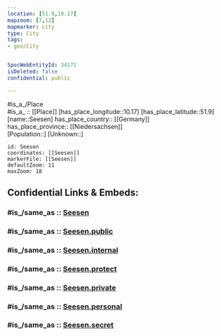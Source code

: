 ```yaml
---
location: [51.9,10.17] 
mapzoom: [7,12] 
mapmarker: city 
type: City
tags:
- geo/City


SpocWebEntityId: 34171
isDeleted: false
confidential: public

---
```

#is_a_/Place  
#is_a_ :: [[Place]] 
[has_place_longitude::10.17] 
[has_place_latitude::51.9] 
[name::Seesen] 
has_place_country:: [[Germany]]  
has_place_province:: [[Niedersachsen]]  
[Population::] 
[Unknown::] 


```leaflet
id: Seesen
coordinates: [[Seesen]] 
markerFile: [[Seesen]] 
defaultZoom: 11 
maxZoom: 18
```


## Confidential Links & Embeds: 

### #is_/same_as :: [Seesen](/_Standards/Earth/Continent/Europe/Europe~Central/Germany/Germany~West/Niedersachsen/counties~Niedersachsen/Goslar/cities~Goslar/Seesen/boroughs~Seesen/Seesen.md) 

### #is_/same_as :: [Seesen.public](/_public/Earth/Continent/Europe/Europe~Central/Germany/Germany~West/Niedersachsen/counties~Niedersachsen/Goslar/cities~Goslar/Seesen/boroughs~Seesen/Seesen.public.md) 

### #is_/same_as :: [Seesen.internal](/_internal/Earth/Continent/Europe/Europe~Central/Germany/Germany~West/Niedersachsen/counties~Niedersachsen/Goslar/cities~Goslar/Seesen/boroughs~Seesen/Seesen.internal.md) 

### #is_/same_as :: [Seesen.protect](/_protect/Earth/Continent/Europe/Europe~Central/Germany/Germany~West/Niedersachsen/counties~Niedersachsen/Goslar/cities~Goslar/Seesen/boroughs~Seesen/Seesen.protect.md) 

### #is_/same_as :: [Seesen.private](/_private/Earth/Continent/Europe/Europe~Central/Germany/Germany~West/Niedersachsen/counties~Niedersachsen/Goslar/cities~Goslar/Seesen/boroughs~Seesen/Seesen.private.md) 

### #is_/same_as :: [Seesen.personal](/_personal/Earth/Continent/Europe/Europe~Central/Germany/Germany~West/Niedersachsen/counties~Niedersachsen/Goslar/cities~Goslar/Seesen/boroughs~Seesen/Seesen.personal.md) 

### #is_/same_as :: [Seesen.secret](/_secret/Earth/Continent/Europe/Europe~Central/Germany/Germany~West/Niedersachsen/counties~Niedersachsen/Goslar/cities~Goslar/Seesen/boroughs~Seesen/Seesen.secret.md)

